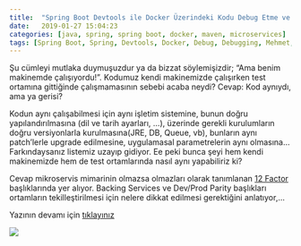 ```yaml
---
title:  "Spring Boot Devtools ile Docker Üzerindeki Kodu Debug Etme ve Değiştirme"
date:   2019-01-27 15:04:23
categories: [java, spring, spring boot, docker, maven, microservices]
tags: [Spring Boot, Spring, Devtools, Docker, Debug, Debugging, Mehmet, Cem, Yücel, Mehmet Cem Yücel, Yucel, Twelve Factor, Microservices, Mikroservis, Nasıl, yapılır, reload ]
---
```


Şu cümleyi mutlaka duymuşuzdur ya da bizzat söylemişizdir; “Ama benim makinemde çalışıyordu!”. Kodumuz kendi makinemizde çalışırken test ortamına gittiğinde çalışmamasının sebebi acaba neydi? Cevap: Kod aynıydı, ama ya gerisi?

Kodun aynı çalışabilmesi için aynı işletim sistemine, bunun doğru yapılandırılmasına (dil ve tarih ayarları, …), üzerinde gerekli kurulumların doğru versiyonlarla kurulmasına(JRE, DB, Queue, vb), bunların aynı patch’lerle upgrade edilmesine, uygulamasal parametrelerin aynı olmasına… Farkındaysanız listemiz uzayıp gidiyor. Ee peki bunca şeyi hem kendi makinemizde hem de test ortamlarında nasıl aynı yapabiliriz ki?

Cevap mikroservis mimarinin olmazsa olmazları olarak tanımlanan  [12 Factor](https://12factor.net/) başlıklarında yer alıyor. Backing Services ve Dev/Prod Parity başlıkları ortamların tekilleştirilmesi için nelere dikkat edilmesi gerektiğini anlatıyor,...

Yazının devamı için [tıklayınız](https://medium.com/mehmetcemyucel/spring-boot-devtools-ile-docker-uzerindeki-kodu-debug-etme-ve-degistirme-a5f1c52ad6b5)


![](https://cdn-images-1.medium.com/max/300/1*nf9ajj-L2uZ2ztybaLHMWA.jpeg)